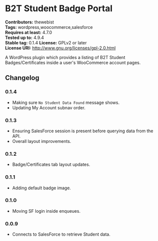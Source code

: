 # B2T Student Badge Portal #
**Contributors:** thewebist  
**Tags:** wordpress,woocommerce,salesforce  
**Requires at least:** 4.7.0  
**Tested up to:** 4.9.4  
**Stable tag:** 0.1.4 
**License:** GPLv2 or later  
**License URI:** http://www.gnu.org/licenses/gpl-2.0.html  

A WordPress plugin which provides a listing of B2T Student Badges/Certificates inside a user's WooCommerce account pages.

## Changelog ##

### 0.1.4 ###
* Making sure `No Student Data Found` message shows.
* Updating My Account subnav order.

### 0.1.3 ###
* Ensuring SalesForce session is present before querying data from the API.
* Overall layout improvements.

### 0.1.2 ###
* Badge/Certificates tab layout updates.

### 0.1.1 ###
* Adding default badge image.

### 0.1.0 ###
* Moving SF login inside enqueues.

### 0.0.9 ###
* Connects to SalesForce to retrieve Student data.
